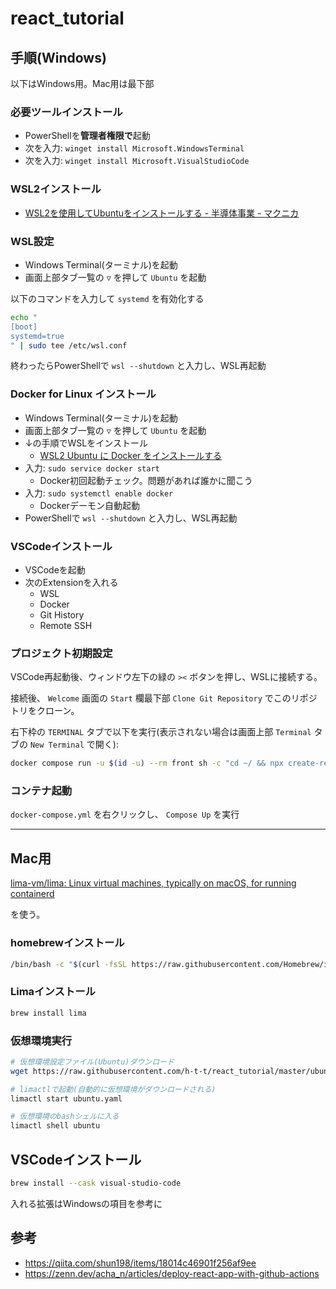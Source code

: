 # react_tutorial

## 手順(Windows)

以下はWindows用。Mac用は最下部

### 必要ツールインストール

- PowerShellを**管理者権限で**起動
- 次を入力: `winget install Microsoft.WindowsTerminal`
- 次を入力: `winget install Microsoft.VisualStudioCode`

### WSL2インストール

- [WSL2を使用してUbuntuをインストールする - 半導体事業 - マクニカ](https://www.macnica.co.jp/business/semiconductor/articles/qualcomm/142363/)

### WSL設定

- Windows Terminal(ターミナル)を起動
- 画面上部タブ一覧の `▽` を押して `Ubuntu` を起動

以下のコマンドを入力して `systemd` を有効化する

```bash
echo "
[boot]
systemd=true
" | sudo tee /etc/wsl.conf
```

終わったらPowerShellで `wsl --shutdown` と入力し、WSL再起動

### Docker for Linux インストール

- Windows Terminal(ターミナル)を起動
- 画面上部タブ一覧の `▽` を押して `Ubuntu` を起動
- ↓の手順でWSLをインストール
  - [WSL2 Ubuntu に Docker をインストールする](https://zenn.dev/fehde/articles/ea0e8a0a0a1de4)
- 入力: `sudo service docker start`
  - Docker初回起動チェック。問題があれば誰かに聞こう
- 入力: `sudo systemctl enable docker`
  - Dockerデーモン自動起動
- PowerShellで `wsl --shutdown` と入力し、WSL再起動

### VSCodeインストール

- VSCodeを起動
- 次のExtensionを入れる
  - WSL
  - Docker
  - Git History
  - Remote SSH

### プロジェクト初期設定

VSCode再起動後、ウィンドウ左下の緑の `><` ボタンを押し、WSLに接続する。

接続後、 `Welcome` 画面の `Start` 欄最下部 `Clone Git Repository` でこのリポジトリをクローン。

右下枠の `TERMINAL` タブで以下を実行(表示されない場合は画面上部 `Terminal` タブの `New Terminal` で開く):

```bash
docker compose run -u $(id -u) --rm front sh -c "cd ~/ && npx create-react-app app"
```

### コンテナ起動

`docker-compose.yml` を右クリックし、 `Compose Up` を実行

---

## Mac用

[lima-vm/lima: Linux virtual machines, typically on macOS, for running containerd](https://github.com/lima-vm/lima)

を使う。

### homebrewインストール

```bash
/bin/bash -c "$(curl -fsSL https://raw.githubusercontent.com/Homebrew/install/HEAD/install.sh)"
```

### Limaインストール

```bash
brew install lima
```

### 仮想環境実行

```bash
# 仮想環境設定ファイル(Ubuntu)ダウンロード
wget https://raw.githubusercontent.com/h-t-t/react_tutorial/master/ubuntu.yaml

# limactlで起動(自動的に仮想環境がダウンロードされる)
limactl start ubuntu.yaml

# 仮想環境のbashシェルに入る
limactl shell ubuntu
```

## VSCodeインストール

```bash
brew install --cask visual-studio-code
```

入れる拡張はWindowsの項目を参考に

## 参考

- https://qiita.com/shun198/items/18014c46901f256af9ee
- https://zenn.dev/acha_n/articles/deploy-react-app-with-github-actions
